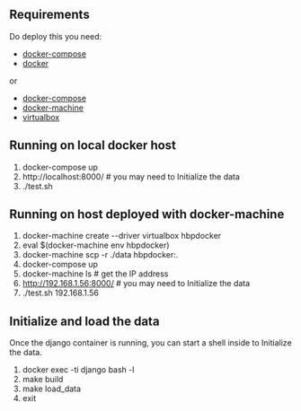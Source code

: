 
## Requirements

Do deploy this you need:

* [docker-compose](https://docs.docker.com/compose/install/)
* [docker](https://docs.docker.com/engine/installation/)

or

* [docker-compose](https://docs.docker.com/compose/install/)
* [docker-machine](https://docs.docker.com/machine/install-machine/)
* [virtualbox](https://www.virtualbox.org/)


## Running on local docker host

1. docker-compose up
2. http://localhost:8000/ # you may need to Initialize the data
3. ./test.sh


## Running on host deployed with docker-machine

1. docker-machine create --driver virtualbox hbpdocker
2. eval $(docker-machine env hbpdocker)
3. docker-machine scp -r ./data hbpdocker:.
4. docker-compose up
5. docker-machine ls   # get the IP address
6. http://192.168.1.56:8000/ # you may need to Initialize the data
7. ./test.sh 192.168.1.56


## Initialize and load the data

Once the django container is running, you can start a shell inside to Initialize
the data.

1. docker exec -ti django bash -l
2. make build
3. make load_data
4. exit
